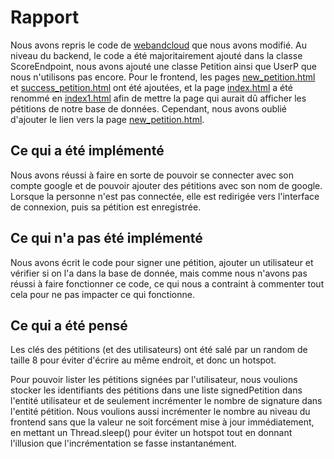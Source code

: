 # Rapport

Nous avons repris le code de [webandcloud](https://github.com/momo54/webandcloud) que nous avons modifié. 
Au niveau du backend, le code a été majoritairement ajouté dans la classe ScoreEndpoint, nous avons ajouté une classe Petition ainsi que UserP que nous n'utilisons pas encore.
Pour le frontend, les pages [new_petition.html](https://donneesmassives-402312.ew.r.appspot.com/new_petition.html) et [success_petition.html](https://donneesmassives-402312.ew.r.appspot.com/success_petition.html) ont été ajoutées, et la page [index.html](https://donneesmassives-402312.ew.r.appspot.com/index.html) a été renommé en [index1.html](https://donneesmassives-402312.ew.r.appspot.com/index1.html) afin de mettre la page qui aurait dû afficher les pétitions de notre base de données.
Cependant, nous avons oublié d'ajouter le lien vers la page [new_petition.html](https://donneesmassives-402312.ew.r.appspot.com/new_petition.html).

## Ce qui a été implémenté
Nous avons réussi à faire en sorte de pouvoir se connecter avec son compte google et de pouvoir ajouter des pétitions avec son nom de google. Lorsque la personne n'est pas connectée, elle est redirigée vers l'interface de connexion, puis sa pétition est enregistrée.

## Ce qui n'a pas été implémenté
Nous avons écrit le code pour signer une pétition, ajouter un utilisateur et vérifier si on l'a dans la base de donnée, mais comme nous n'avons pas réussi à faire fonctionner ce code, ce qui nous a contraint à commenter tout cela pour ne pas impacter ce qui fonctionne.

## Ce qui a été pensé
Les clés des pétitions (et des utilisateurs) ont été salé par un random de taille 8 pour éviter d'écrire au même endroit, et donc un hotspot. 

Pour pouvoir lister les pétitions signées par l'utilisateur, nous voulions stocker les identifiants des pétitions dans une liste signedPetition dans l'entité utilisateur et de seulement incrémenter le nombre de signature dans l'entité pétition. Nous voulions aussi incrémenter le nombre au niveau du frontend sans que la valeur ne soit forcément mise à jour immédiatement, en mettant un Thread.sleep() pour éviter un hotspot tout en donnant l'illusion que l'incrémentation se fasse instantanément. 

